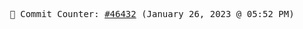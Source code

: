 <p align="center">
    <samp>
        📮 Commit Counter: <a href="https://github.com/Javascript-void0/Javascript-void0/commits/main">#46432</a> (January 26, 2023 @ 05:52 PM)
    </samp>
</p>